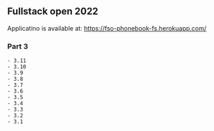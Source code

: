 ## Fullstack open 2022

Applicatino is available at: https://fso-phonebook-fs.herokuapp.com/

### Part 3

    - 3.11
    - 3.10
    - 3.9
    - 3.8
    - 3.7
    - 3.6
    - 3.5
    - 3.4
    - 3.3
    - 3.2
    - 3.1
